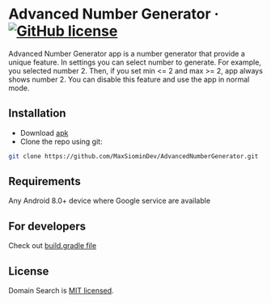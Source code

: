 # Advanced Number Generator &middot; [![GitHub license](https://img.shields.io/badge/license-MIT-blue.svg)](https://github.com/facebook/react/blob/main/LICENSE)
Advanced Number Generator app is a number generator that provide a unique feature. In settings you can select number to generate. For example, you selected number 2. Then, if you set min <= 2 and max >= 2, app always shows number 2. You can disable this feature and use the app in normal mode.
 
## Installation

* Download [apk](https://maxsiomin.dev/apps/advanced_number_generator/advanced_number_generator.apk)
* Clone the repo using git:
```bash
git clone https://github.com/MaxSiominDev/AdvancedNumberGenerator.git
```
## Requirements

Any Android 8.0+ device where Google service are available

## For developers
Check out [build.gradle file](./app/build.gradle)
## License 
Domain Search is [MIT licensed](./LICENSE).
